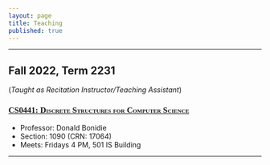 ```yaml
---
layout: page
title: Teaching
published: true
---
```


---

<style>
    h3{font-variant: small-caps;font-family: "Computer Modern Serif", serif;}
</style>


## Fall 2022, Term 2231
(*Taught as Recitation Instructor/Teaching Assistant*)


### [CS0441: Discrete Structures for Computer Science](../CS0441-2231/)

- Professor: Donald Bonidie
- Section: 1090 (CRN: 17064)
- Meets: Fridays 4 PM, 501 IS Building

---
